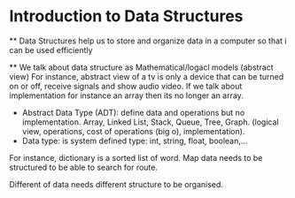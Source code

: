 # Introduction to Data Structures

** Data Structures help us to store and organize data in a computer so that i can be used efficiently

 ** We talk about data structure as Mathematical/logacl models (abstract view)
 For instance, abstract view of a tv is only a device that can be turned on or off, receive signals and show audio video. If we talk about implementation for instance an array then its no longer an array.

- Abstract Data Type (ADT): define data and operations but no implementation. Array, Linked List, Stack, Queue, Tree, Graph. (logical view, operations, cost of operations (big o), implementation).
- Data type: is system defined type: int, string, float, boolean,...

For instance, dictionary is a sorted list of word. Map data needs to be structured to be able to search for route. 

Different of data needs different structure to be organised.